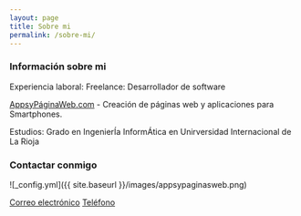 ```yaml
---
layout: page
title: Sobre mi
permalink: /sobre-mi/
---
```


### Información sobre mi

Experiencia laboral:
Freelance: Desarrollador de software

[AppsyPáginaWeb.com](https://www.appsypaginasweb.com/) - Creación de páginas web y aplicaciones para Smartphones.

Estudios:
Grado en IngenierÍa InformÁtica en Unirversidad Internacional de La Rioja

### Contactar conmigo

![_config.yml]({{ site.baseurl }}/images/appsypaginasweb.png)

[Correo electrónico](mailto:lucian_s2003@yahoo.com)
[Teléfono](tel:+34611274833)



